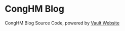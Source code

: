 # CongHM Blog

CongHM Blog Source Code, powered by [Vault Website](https://github.com/hashicorp/vault/tree/main/website)
